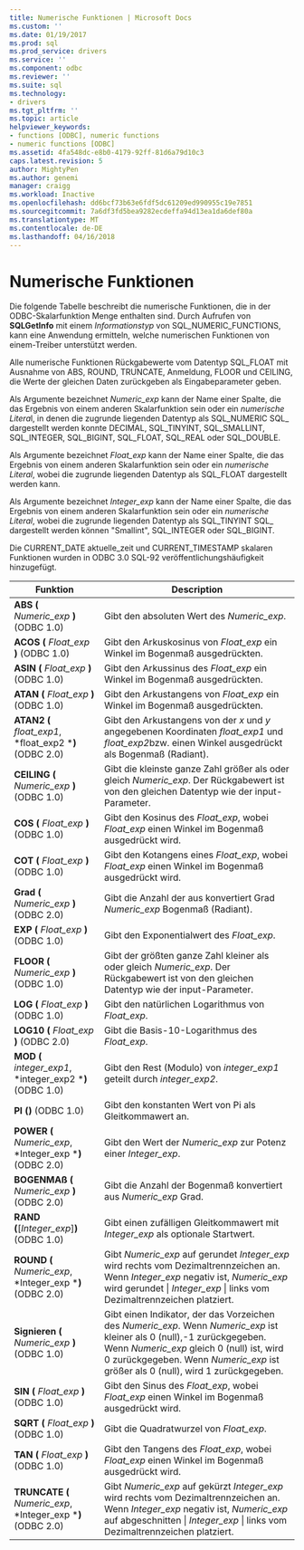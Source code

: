 ```yaml
---
title: Numerische Funktionen | Microsoft Docs
ms.custom: ''
ms.date: 01/19/2017
ms.prod: sql
ms.prod_service: drivers
ms.service: ''
ms.component: odbc
ms.reviewer: ''
ms.suite: sql
ms.technology:
- drivers
ms.tgt_pltfrm: ''
ms.topic: article
helpviewer_keywords:
- functions [ODBC], numeric functions
- numeric functions [ODBC]
ms.assetid: 4fa548dc-e8b0-4179-92ff-81d6a79d10c3
caps.latest.revision: 5
author: MightyPen
ms.author: genemi
manager: craigg
ms.workload: Inactive
ms.openlocfilehash: dd6bcf73b63e6fdf5dc61209ed990955c19e7851
ms.sourcegitcommit: 7a6df3fd5bea9282ecdeffa94d13ea1da6def80a
ms.translationtype: MT
ms.contentlocale: de-DE
ms.lasthandoff: 04/16/2018
---
```

# <a name="numeric-functions"></a>Numerische Funktionen
Die folgende Tabelle beschreibt die numerische Funktionen, die in der ODBC-Skalarfunktion Menge enthalten sind. Durch Aufrufen von **SQLGetInfo** mit einem *Informationstyp* von SQL_NUMERIC_FUNCTIONS, kann eine Anwendung ermitteln, welche numerischen Funktionen von einem-Treiber unterstützt werden.  
  
 Alle numerische Funktionen Rückgabewerte vom Datentyp SQL_FLOAT mit Ausnahme von ABS, ROUND, TRUNCATE, Anmeldung, FLOOR und CEILING, die Werte der gleichen Daten zurückgeben als Eingabeparameter geben.  
  
 Als Argumente bezeichnet *Numeric_exp* kann der Name einer Spalte, die das Ergebnis von einem anderen Skalarfunktion sein oder ein *numerische Litera*l, in denen die zugrunde liegenden Datentyp als SQL_NUMERIC SQL_ dargestellt werden konnte DECIMAL, SQL_TINYINT, SQL_SMALLINT, SQL_INTEGER, SQL_BIGINT, SQL_FLOAT, SQL_REAL oder SQL_DOUBLE.  
  
 Als Argumente bezeichnet *Float_exp* kann der Name einer Spalte, die das Ergebnis von einem anderen Skalarfunktion sein oder ein *numerische Literal*, wobei die zugrunde liegenden Datentyp als SQL_FLOAT dargestellt werden kann.  
  
 Als Argumente bezeichnet *Integer_exp* kann der Name einer Spalte, die das Ergebnis von einem anderen Skalarfunktion sein oder ein *numerische Literal*, wobei die zugrunde liegenden Datentyp als SQL_TINYINT SQL_ dargestellt werden können "Smallint", SQL_INTEGER oder SQL_BIGINT.  
  
 Die CURRENT_DATE aktuelle_zeit und CURRENT_TIMESTAMP skalaren Funktionen wurden in ODBC 3.0 SQL-92 veröffentlichungshäufigkeit hinzugefügt.  
  
|Funktion|Description|  
|--------------|-----------------|  
|**ABS (** *Numeric_exp* **)** (ODBC 1.0)|Gibt den absoluten Wert des *Numeric_exp*.|  
|**ACOS (** *Float_exp* **)** (ODBC 1.0)|Gibt den Arkuskosinus von *Float_exp* ein Winkel im Bogenmaß ausgedrückten.|  
|**ASIN (** *Float_exp* **)** (ODBC 1.0)|Gibt den Arkussinus des *Float_exp* ein Winkel im Bogenmaß ausgedrückten.|  
|**ATAN (** *Float_exp* **)** (ODBC 1.0)|Gibt den Arkustangens von *Float_exp* ein Winkel im Bogenmaß ausgedrückten.|  
|**ATAN2 (** *float_exp1*, *float_exp2 ***)** (ODBC 2.0)|Gibt den Arkustangens von der *x* und *y* angegebenen Koordinaten *float_exp1* und *float_exp2*bzw. einen Winkel ausgedrückt als Bogenmaß (Radiant).|  
|**CEILING (** *Numeric_exp* **)** (ODBC 1.0)|Gibt die kleinste ganze Zahl größer als oder gleich *Numeric_exp*. Der Rückgabewert ist von den gleichen Datentyp wie der input-Parameter.|  
|**COS (** *Float_exp* **)** (ODBC 1.0)|Gibt den Kosinus des *Float_exp*, wobei *Float_exp* einen Winkel im Bogenmaß ausgedrückt wird.|  
|**COT (** *Float_exp* **)** (ODBC 1.0)|Gibt den Kotangens eines *Float_exp*, wobei *Float_exp* einen Winkel im Bogenmaß ausgedrückt wird.|  
|**Grad (** *Numeric_exp* **)** (ODBC 2.0)|Gibt die Anzahl der aus konvertiert Grad *Numeric_exp* Bogenmaß (Radiant).|  
|**EXP (** *Float_exp* **)** (ODBC 1.0)|Gibt den Exponentialwert des *Float_exp*.|  
|**FLOOR (** *Numeric_exp* **)** (ODBC 1.0)|Gibt der größten ganze Zahl kleiner als oder gleich *Numeric_exp*. Der Rückgabewert ist von den gleichen Datentyp wie der input-Parameter.|  
|**LOG (** *Float_exp* **)** (ODBC 1.0)|Gibt den natürlichen Logarithmus von *Float_exp*.|  
|**LOG10 (** *Float_exp* **)** (ODBC 2.0)|Gibt die Basis-10-Logarithmus des *Float_exp*.|  
|**MOD (** *integer_exp1*, *integer_exp2 ***)** (ODBC 1.0)|Gibt den Rest (Modulo) von *integer_exp1* geteilt durch *integer_exp2*.|  
|**PI ()** (ODBC 1.0)|Gibt den konstanten Wert von Pi als Gleitkommawert an.|  
|**POWER (** *Numeric_exp*, *Integer_exp ***)** (ODBC 2.0)|Gibt den Wert der *Numeric_exp* zur Potenz einer *Integer_exp*.|  
|**BOGENMAß (** *Numeric_exp* **)** (ODBC 2.0)|Gibt die Anzahl der Bogenmaß konvertiert aus *Numeric_exp* Grad.|  
|**RAND (**[*Integer_exp*]**)** (ODBC 1.0)|Gibt einen zufälligen Gleitkommawert mit *Integer_exp* als optionale Startwert.|  
|**ROUND (** *Numeric_exp*, *Integer_exp ***)** (ODBC 2.0)|Gibt *Numeric_exp* auf gerundet *Integer_exp* wird rechts vom Dezimaltrennzeichen an. Wenn *Integer_exp* negativ ist, *Numeric_exp* wird gerundet &#124; *Integer_exp* &#124; links vom Dezimaltrennzeichen platziert.|  
|**Signieren (** *Numeric_exp* **)** (ODBC 1.0)|Gibt einen Indikator, der das Vorzeichen des *Numeric_exp*. Wenn *Numeric_exp* ist kleiner als 0 (null),-1 zurückgegeben. Wenn *Numeric_exp* gleich 0 (null) ist, wird 0 zurückgegeben. Wenn *Numeric_exp* ist größer als 0 (null), wird 1 zurückgegeben.|  
|**SIN (** *Float_exp* **)** (ODBC 1.0)|Gibt den Sinus des *Float_exp*, wobei *Float_exp* einen Winkel im Bogenmaß ausgedrückt wird.|  
|**SQRT (** *Float_exp* **)** (ODBC 1.0)|Gibt die Quadratwurzel von *Float_exp*.|  
|**TAN (** *Float_exp* **)** (ODBC 1.0)|Gibt den Tangens des *Float_exp*, wobei *Float_exp* einen Winkel im Bogenmaß ausgedrückt wird.|  
|**TRUNCATE (** *Numeric_exp*, *Integer_exp ***)** (ODBC 2.0)|Gibt *Numeric_exp* auf gekürzt *Integer_exp* wird rechts vom Dezimaltrennzeichen an. Wenn *Integer_exp* negativ ist, *Numeric_exp* auf abgeschnitten &#124; *Integer_exp* &#124; links vom Dezimaltrennzeichen platziert.|
